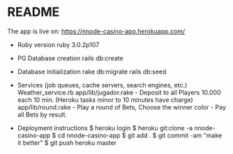 # README

The app is live on:
https://nnode-casino-app.herokuapp.com/

* Ruby version
ruby 3.0.2p107

* PG Database creation
rails db:create

* Database initialization
rake db:migrate
rails db:seed

* Services (job queues, cache servers, search engines, etc.)
Weather_service.rb
app/lib/jugador.rake - Deposit to all Players 10.000 each 10 min. (Heroku tasks minor to 10 minutes have charge)
app/lib/round.rake - Play a round of Bets, Choose the winner color - Pay all Bets by result.

* Deployment instructions
$ heroku login
$ heroku git:clone -a nnode-casino-app 
$ cd nnode-casino-app
$ git add .
$ git commit -am "make it better"
$ git push heroku master


